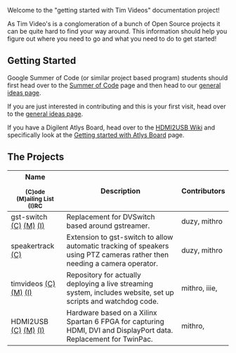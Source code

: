 Welcome to the "getting started with Tim Videos" documentation project! 

As Tim Video's is a conglomeration of a bunch of Open Source projects it can be quite hard to find your way around. This information should help you figure out where you need to go and what you need to do to get started!

## Getting Started

Google Summer of Code (or similar project based program) students should first head over to the [Summer of Code](wiki/Summer-Of-Code) page and then head to our [general ideas page](wiki/Ideas-Page).

If you are just interested in contributing and this is your first visit, head over to the [general ideas page](wiki/Ideas-Page).

If you have a Digilent Atlys Board, head over to the [HDMI2USB Wiki](https://github.com/timvideos/HDMI2USB/wiki) and specifically look at the [Getting started with Atlys Board](https://github.com/timvideos/HDMI2USB/wiki/Getting-Started-with-an-Atlys-Board) page.

## The Projects

| Name<small><br><br>(C)ode<br>(M)ailing List<br>(I)RC</small>| Description | Contributors |
| -------------------------------- | ------------ | ----------- |
| gst-switch [(C)](http://github.com/timvideos/gst-switch) [(M)](https://groups.google.com/group/gst-switch) [(I)](irc://irc.freenode.org/#gst-switch)  | Replacement for DVSwitch based around gstreamer. | duzy, mithro |
| speakertrack [(C)](http://github.com/timvideos/gst-switch) | Extension to gst-switch to allow automatic tracking of speakers using PTZ cameras rather then needing a camera operator. | duzy, mithro |
| timvideos [(C)](http://github.com/timvideos/timvideos) [(M)](https://groups.google.com/group/timvideos) [(I)](irc://irc.freenode.org/#timvideos) | Repository for actually deploying a live streaming system, includes website, set up scripts and watchdog code. | mithro, iiie, |
| HDMI2USB [(C)](http://github.com/timvideos/HDMI2USB) [(M)](http://github.com/timvideos/HDMI2USB) [(I)](irc://irc.freenode.org/#irc) | Hardware based on a Xilinx Spartan 6 FPGA for capturing HDMI, DVI and DisplayPort data. Replacement for TwinPac. | mithro, |